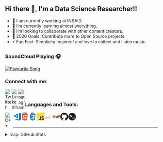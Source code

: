 ## Hi there 👋, I'm a Data Science Researcher!!

- 🔭 I am currently working at INSAID.
- 🌱 I’m currently learning almost everything.
- 👯 I’m looking to collaborate with other content creators.
- 🥅 2020 Goals: Contribute more to Open Source projects.
- ⚡ Fun Fact: Simplicity Inspired! and love to collect and listen music.

### SoundCloud Playing 🎧

[<img width="100px" src="https://media3.giphy.com/media/kKJPSx14GFUyAJ8VoH/giphy.gif" alt="Favourtie Song" width="350" />](https://soundcloud.com/weareriot/cantstop?in=weareriot/sets/remixes)

### Connect with me:

[<img align="left" alt="Twitter" width="22px" src="https://cdn.jsdelivr.net/npm/simple-icons@v3/icons/twitter.svg" />](https://twitter.com/coldperformer)
[<img align="left" alt="LinkedIn" width="22px" src="https://cdn.jsdelivr.net/npm/simple-icons@v3/icons/linkedin.svg" />](https://www.linkedin.com/in/mukesh-kumar-676bab178/)
[<img align="left" alt="Instagram" width="22px" src="https://cdn.jsdelivr.net/npm/simple-icons@v3/icons/instagram.svg" />](https://www.instagram.com/coldperformer/)

<br />

### Languages and Tools:

[<img align="left" alt="C++" width="26px" src="https://pluralsight.imgix.net/paths/path-icons/c-plus-plus-93c7ddd5cc.png" />](https://devdocs.io/cpp/)

[<img align="left" alt="Visual Studio Code" width="26px" src="https://raw.githubusercontent.com/github/explore/80688e429a7d4ef2fca1e82350fe8e3517d3494d/topics/visual-studio-code/visual-studio-code.png" />](https://docs.microsoft.com/en-us/visualstudio/?view=vs-2019)

[<img align="left" alt="HTML5" width="26px" src="https://raw.githubusercontent.com/github/explore/80688e429a7d4ef2fca1e82350fe8e3517d3494d/topics/html/html.png" />](https://devdocs.io/html/)

[<img align="left" alt="CSS3" width="26px" src="https://raw.githubusercontent.com/github/explore/80688e429a7d4ef2fca1e82350fe8e3517d3494d/topics/css/css.png" />](https://devdocs.io/css/)

[<img align="left" alt="JavaScript" width="26px" src="https://raw.githubusercontent.com/github/explore/80688e429a7d4ef2fca1e82350fe8e3517d3494d/topics/javascript/javascript.png" />](https://devdocs.io/javascript/)

[<img align="left" alt="MySQL" width="26px" src="https://raw.githubusercontent.com/github/explore/80688e429a7d4ef2fca1e82350fe8e3517d3494d/topics/mysql/mysql.png" />](https://dev.mysql.com/doc/)

[<img align="left" alt="Git" width="26px" src="https://raw.githubusercontent.com/github/explore/80688e429a7d4ef2fca1e82350fe8e3517d3494d/topics/git/git.png" />](https://git-scm.com/doc)

[<img align="left" alt="GitHub" width="26px" src="https://raw.githubusercontent.com/github/explore/78df643247d429f6cc873026c0622819ad797942/topics/github/github.png" />](https://docs.github.com/en)

[<img align="left" alt="Terminal" width="26px" src="https://raw.githubusercontent.com/github/explore/80688e429a7d4ef2fca1e82350fe8e3517d3494d/topics/terminal/terminal.png" />](https://docs.microsoft.com/en-us/windows/terminal/)

<br />
<br />

---

<details>
  <summary>:zap: GitHub Stats</summary>

  <img align="left" alt="Mukesh's GitHub Stats" src="https://github-readme-stats.codestackr.vercel.app/api?username=coldperformer&show_icons=true&hide_border=true" />

</details>